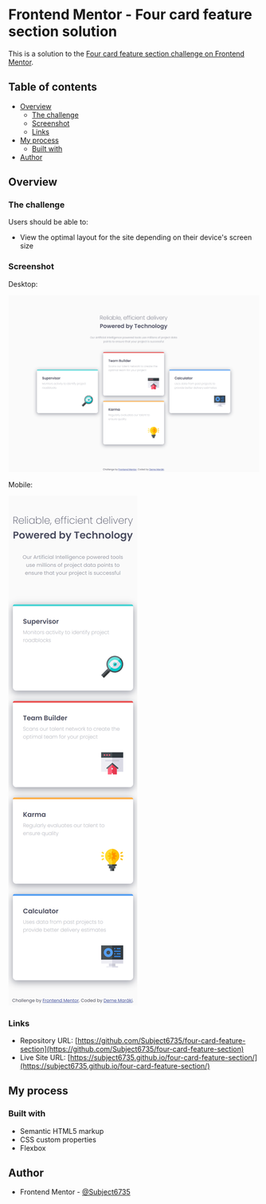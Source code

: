 # Frontend Mentor - Four card feature section solution

This is a solution to the [Four card feature section challenge on Frontend Mentor](https://www.frontendmentor.io/challenges/four-card-feature-section-weK1eFYK).

## Table of contents

- [Overview](#overview)
  - [The challenge](#the-challenge)
  - [Screenshot](#screenshot)
  - [Links](#links)
- [My process](#my-process)
  - [Built with](#built-with)
- [Author](#author)

## Overview

### The challenge

Users should be able to:

- View the optimal layout for the site depending on their device's screen size

### Screenshot

Desktop:

![](screenshots/screenshot_desktop.jpg)

Mobile:

![](screenshots/screenshot_mobile.jpg)

### Links

- Repository URL: [https://github.com/Subject6735/four-card-feature-section](https://github.com/Subject6735/four-card-feature-section)
- Live Site URL: [https://subject6735.github.io/four-card-feature-section/](https://subject6735.github.io/four-card-feature-section/)

## My process

### Built with

- Semantic HTML5 markup
- CSS custom properties
- Flexbox

## Author

- Frontend Mentor - [@Subject6735](https://www.frontendmentor.io/profile/Subject6735)
